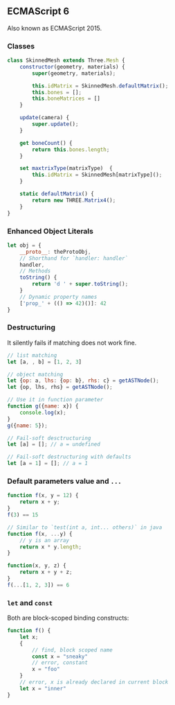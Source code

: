 ## ECMAScript 6

Also known as ECMAScript 2015.

### Classes

```javascript
class SkinnedMesh extends Three.Mesh {
    constructor(geometry, materials) {
        super(geometry, materials);

        this.idMatrix = SkinnedMesh.defaultMatrix();
        this.bones = [];
        this.boneMatrices = []
    }

    update(camera) {
        super.update();
    }

    get boneCount() {
        return this.bones.length;
    }

    set maxtrixType(matrixType)  {
        this.idMatrix = SkinnedMesh[matrixType]();
    }

    static defaultMatrix() {
        return new THREE.Matrix4();
    }
}
```

### Enhanced Object Literals

```javascript
let obj = {
    __proto__: theProtoObj,
    // Shorthand for `handler: handler`
    handler,
    // Methods
    toString() {
        return 'd ' + super.toString();
    }
    // Dynamic property names
    ['prop_' + (() => 42)()]: 42
}
```
### Destructuring

It silently fails if matching does not work fine.

```javascript
// list matching
let [a, , b] = [1, 2, 3]

// object matching
let {op: a, lhs: {op: b}, rhs: c} = getASTNode();
let {op, lhs, rhs} = getASTNode();

// Use it in function parameter
function g({name: x}) {
    console.log(x);
}
g({name: 5});

// Fail-soft desctructuring
let [a] = []; // a = undefined

// Fail-soft destructuring with defaults
let [a = 1] = []; // a = 1
```

### Default parameters value and `...`

```javascript
function f(x, y = 12) {
    return x + y;
}
f(3) == 15

// Similar to `test(int a, int... others)` in java
function f(x, ...y) {
    // y is an array
    return x * y.length;
}

function(x, y, z) {
    return x + y + z;
}
f(...[1, 2, 3]) == 6
```

### `let` and `const`

Both are block-scoped binding constructs:
```javascript
function f() {
    let x;
    {
        // find, block scoped name
        const x = "sneaky"
        // error, constant
        x = "foo"
    }
    // error, x is already declared in current block
    let x = "inner"
}
```